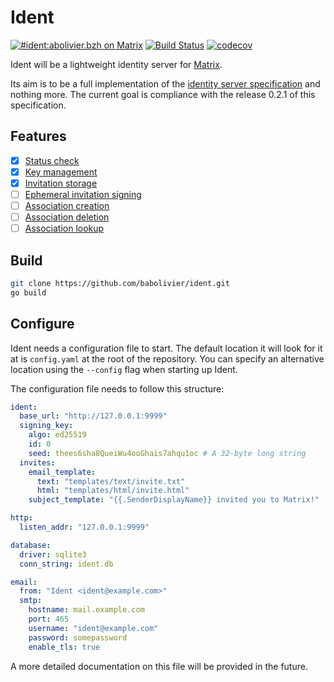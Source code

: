 # Ident

[![#ident:abolivier.bzh on Matrix](https://img.shields.io/matrix/ident:matrix.org.svg?logo=matrix&label=%23ident:abolivier.bzh)](https://matrix.to/#/#ident:abolivier.bzh) [![Build Status](https://travis-ci.org/babolivier/ident.svg?branch=master)](https://travis-ci.org/babolivier/ident) [![codecov](https://codecov.io/gh/babolivier/ident/branch/master/graph/badge.svg)](https://codecov.io/gh/babolivier/ident) 

Ident will be a lightweight identity server for [Matrix](https://matrix.org).

Its aim is to be a full implementation of the [identity server specification](https://matrix.org/docs/spec/identity_service/r0.2.1) and nothing more. The current goal is compliance with the release 0.2.1 of this specification.

## Features

* [x] [Status check](https://matrix.org/docs/spec/identity_service/r0.2.1#status-check)
* [x] [Key management](https://matrix.org/docs/spec/identity_service/r0.2.1#key-management)
* [x] [Invitation storage](https://matrix.org/docs/spec/identity_service/r0.2.1#invitation-storage)
* [ ] [Ephemeral invitation signing](https://matrix.org/docs/spec/identity_service/r0.2.1#ephemeral-invitation-signing)
* [ ] [Association creation](https://matrix.org/docs/spec/identity_service/r0.2.1#establishing-associations)
* [ ] [Association deletion](https://matrix.org/docs/spec/identity_service/r0.2.1#post-matrix-identity-api-v1-3pid-unbind)
* [ ] [Association lookup](https://matrix.org/docs/spec/identity_service/r0.2.1#association-lookup)

## Build

```bash
git clone https://github.com/babolivier/ident.git
go build
```

## Configure

Ident needs a configuration file to start. The default location it will look for it at is `config.yaml` at the root of the repository. You can specify an alternative location using the `--config` flag when starting up Ident.

The configuration file needs to follow this structure:

```yaml
ident:
  base_url: "http://127.0.0.1:9999"
  signing_key:
    algo: ed25519
    id: 0
    seed: thees6sha8QueiWu4ooGhais7ahqu1oc # A 32-byte long string
  invites:
    email_template:
      text: "templates/text/invite.txt"
      html: "templates/html/invite.html"
    subject_template: "{{.SenderDisplayName}} invited you to Matrix!"

http:
  listen_addr: "127.0.0.1:9999"

database:
  driver: sqlite3
  conn_string: ident.db

email:
  from: "Ident <ident@example.com>"
  smtp:
    hostname: mail.example.com
    port: 465
    username: "ident@example.com"
    password: somepassword
    enable_tls: true
```

A more detailed documentation on this file will be provided in the future.